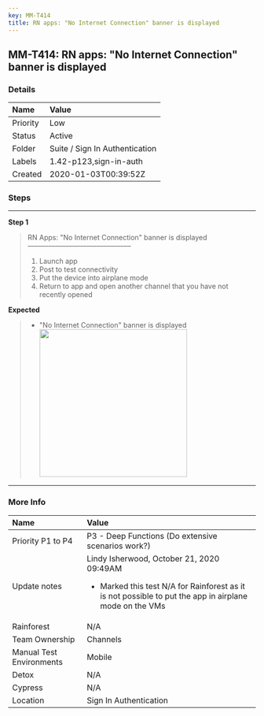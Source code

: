 ```yaml
---
key: MM-T414
title: RN apps: "No Internet Connection" banner is displayed
---
```


## MM-T414: RN apps: "No Internet Connection" banner is displayed

### Details

| Name     | Value                          |
| :------- | :----------------------------- |
| Priority | Low                            |
| Status   | Active                         |
| Folder   | Suite / Sign In Authentication |
| Labels   | 1.42-p123,sign-in-auth         |
| Created  | 2020-01-03T00:39:52Z           |

### Steps

<hr/>

**Step 1**

> <article>RN Apps: "No Internet Connection" banner is displayed<br>––––––––––––––––––––––––––––––<ol><li>Launch app</li><li>Post to test connectivity</li><li>Put the device into airplane mode</li><li>Return to app and open another channel that you have not recently opened</li></ol></article>

**Expected**

> <article><ul><li>"No Internet Connection" banner is displayed<br><img src="https://smartbear-tm4j-prod-us-west-2-attachment-rich-text.s3.us-west-2.amazonaws.com/embedded-f3277290f945470c4add5d21ef3dc7ca7b74388fc7152bfb6b99ae58c66a95a8-1597416736726-1597416736726.png" style="width: 300px;" class="fr-fic fr-fil fr-dib"></li></ul></article>

<hr/>

### More Info

| Name                     | Value                                                                                                                                                           |
| :----------------------- | :-------------------------------------------------------------------------------------------------------------------------------------------------------------- |
| Priority P1 to P4        | P3 - Deep Functions (Do extensive scenarios work?)                                                                                                              |
| Update notes             | Lindy Isherwood, October 21, 2020 09:49AM<ul><li>Marked this test N/A for Rainforest as it is not possible to put the app in airplane mode on the VMs</li></ul> |
| Rainforest               | N/A                                                                                                                                                             |
| Team Ownership           | Channels                                                                                                                                                        |
| Manual Test Environments | Mobile                                                                                                                                                          |
| Detox                    | N/A                                                                                                                                                             |
| Cypress                  | N/A                                                                                                                                                             |
| Location                 | Sign In Authentication                                                                                                                                          |
